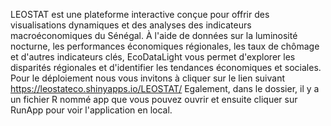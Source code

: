 LEOSTAT est une plateforme interactive conçue pour offrir des visualisations dynamiques et des analyses des indicateurs macroéconomiques du Sénégal. 
À l'aide de données sur la luminosité nocturne, les performances économiques régionales, les taux de chômage et d'autres indicateurs clés, EcoDataLight  vous permet d'explorer les disparités régionales et d'identifier les tendances économiques et sociales.
Pour le déploiement nous vous invitons à cliquer sur le lien suivant https://leostateco.shinyapps.io/LEOSTAT/
Egalement, dans le dossier, il y a un fichier R nommé app que vous pouvez ouvrir et ensuite cliquer sur RunApp pour voir l'application en local.
